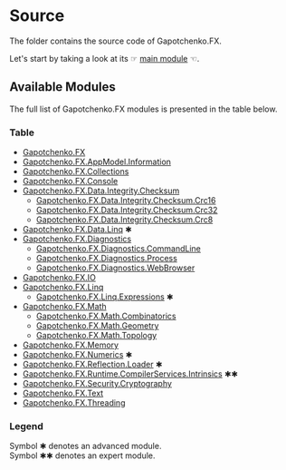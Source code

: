 ﻿# Source

The folder contains the source code of Gapotchenko.FX.

Let's start by taking a look at its ☞ [main module](Gapotchenko.FX) ☜.

## Available Modules

The full list of Gapotchenko.FX modules is presented in the table below.

### Table

- [Gapotchenko.FX](Gapotchenko.FX)
- [Gapotchenko.FX.AppModel.Information](Gapotchenko.FX.AppModel.Information)
- [Gapotchenko.FX.Collections](Gapotchenko.FX.Collections)
- [Gapotchenko.FX.Console](Gapotchenko.FX.Console)
- [Gapotchenko.FX.Data.Integrity.Checksum](Data/Integrity/Checksum/Gapotchenko.FX.Data.Integrity.Checksum)
  - [Gapotchenko.FX.Data.Integrity.Checksum.Crc16](Data/Integrity/Checksum/Gapotchenko.FX.Data.Integrity.Checksum.Crc16)
  - [Gapotchenko.FX.Data.Integrity.Checksum.Crc32](Data/Integrity/Checksum/Gapotchenko.FX.Data.Integrity.Checksum.Crc32)
  - [Gapotchenko.FX.Data.Integrity.Checksum.Crc8](Data/Integrity/Checksum/Gapotchenko.FX.Data.Integrity.Checksum.Crc8)
- [Gapotchenko.FX.Data.Linq](Data/Gapotchenko.FX.Data.Linq) ✱
- [Gapotchenko.FX.Diagnostics](Gapotchenko.FX.Diagnostics.CommandLine)
  - [Gapotchenko.FX.Diagnostics.CommandLine](Gapotchenko.FX.Diagnostics.CommandLine)
  - [Gapotchenko.FX.Diagnostics.Process](Gapotchenko.FX.Diagnostics.Process)
  - [Gapotchenko.FX.Diagnostics.WebBrowser](Gapotchenko.FX.Diagnostics.WebBrowser)
- [Gapotchenko.FX.IO](Gapotchenko.FX.IO)
- [Gapotchenko.FX.Linq](Gapotchenko.FX.Linq)
  - [Gapotchenko.FX.Linq.Expressions](Gapotchenko.FX.Linq.Expressions) ✱
- [Gapotchenko.FX.Math](Gapotchenko.FX.Math)
  - [Gapotchenko.FX.Math.Combinatorics](Gapotchenko.FX.Math.Combinatorics)
  - [Gapotchenko.FX.Math.Geometry](Gapotchenko.FX.Math.Geometry)
  - [Gapotchenko.FX.Math.Topology](Gapotchenko.FX.Math.Topology)
- [Gapotchenko.FX.Memory](Gapotchenko.FX.Memory)
- [Gapotchenko.FX.Numerics](Gapotchenko.FX.Numerics) ✱
- [Gapotchenko.FX.Reflection.Loader](Gapotchenko.FX.Reflection.Loader) ✱
- [Gapotchenko.FX.Runtime.CompilerServices.Intrinsics](Gapotchenko.FX.Runtime.CompilerServices.Intrinsics) ✱✱
- [Gapotchenko.FX.Security.Cryptography](Security/Cryptography/Gapotchenko.FX.Security.Cryptography)
- [Gapotchenko.FX.Text](Gapotchenko.FX.Text)
- [Gapotchenko.FX.Threading](Gapotchenko.FX.Threading)

### Legend

Symbol ✱ denotes an advanced module.  
Symbol ✱✱ denotes an expert module.
